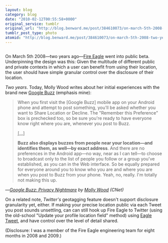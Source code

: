 ```yaml
---
layout: blog
category: blog
date: "2010-02-12T00:55:58+0000"
original_service: tumblr
original_url: "http://blog.benward.me/post/384610073/on-march-5th-2008-two-years-ago-fire"
tumblr_post_type: photo
atomid: "http://blog.benward.me/post/384610073/on-march-5th-2008-two-years-ago-fire"
---
```

<figure class="photo">
  <img src="http://benward.me/res/tumblr/media/384610073/0.jpg" alt="">
</figure>

On March 5th 2008—two years ago—[Fire Eagle](http://fireeagle.com) went into public beta. Underpinning the design was this: Given the multitude of different public and private contexts in which a user can benefit from using their location, the user should have simple granular control over the disclosure of their location.

*Two years*. Today, Molly Wood writes about her initial experiences with the brand new [Google Buzz](http://buzz.google.com) (emphasis mine):

> When you first visit the [Google Buzz] mobile app on your Android phone and attempt to post something, you'll be asked whether you want to Share Location or Decline. The "Remember this Preference" box is prechecked too, so be sure you're ready to have everyone know right where you are, whenever you post to Buzz.
>
> <abbr title="Snip">[…]</abbr>
>
> **Buzz also displays buzzes from people near your location—and identifies them, as well—by exact address**. And there are no preferences in the Android app—no way, near as I can tell—to choose to broadcast only to the list of people you follow or a group you've established, as you can in the Web interface. So be equally prepared for everyone around you to know who you are and where you are when you post to Buzz from your phone. Yeah, no, really. I'm totally not making this up.

—<cite class="vcard"><a href="http://news.cnet.com/8301-31322_3-10451428-256.html">Google Buzz: Privacy Nightmare</a> by <a class="fn url" href="http://news.cnet.com/molly-rants/">Molly Wood</a> (<span class="org">CNet</span>)</cite>

On a related note, *Twitter's* geotagging feature doesn't support disclosure granularity yet, either. If making your precise location public via each Tweet you post sounds unsettling, can can still hook up Fire Eagle to Twitter (using the old-school "Update your profile location field" method) using [Eagle Tweet](http://eagletweet.com), and have control over the level of detail shared.

(Disclosure: I was a member of the Fire Eagle engineering team for eight months in 2008 and 2009.)